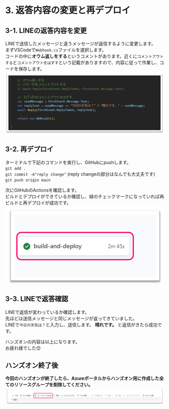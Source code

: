 # 3. 返答内容の変更と再デプロイ
## 3-1. LINEの返答内容を変更
LINEで送信したメッセージと違うメッセージが返信するように変更します。  
まずVSCodeで`Webhook.cs`ファイルを選択します。  
コードの中に**オウム返しをする**というコメントがあります。近くに`コメントアウトする`と`コメントアウトをはずす`という記載がありますので、内容に従って作業し、コードを保存します。  
![返信メッセージの変更1](images/reply_change_1.png)  

## 3-2. 再デプロイ
ターミナルで下記のコマンドを実行し、GitHubにpushします。  
`git add .`  
`git commit -m"reply change"` (reply changeの部分はなんでも大丈夫です)  
`git push origin main`  

次にGitHubのActionsを確認します。  
ビルドとデプロイができているか確認し、緑のチェックマークになっていれば再ビルドと再デプロイが成功です。  
![返信メッセージの変更2](images/reply_change_2.png)

## 3-3. LINEで返答確認  
LINEで返信が変わっているか確認します。  
先ほどは送信メッセージと同じメッセージが返ってきていました。  
LINEで`今日の天気は？`と入力し、送信します。 **晴れです。** と返信がきたら成功です。   

ハンズオンの内容は以上になります。  
お疲れ様でした:blush:


## ハンズオン終了後
**今回のハンズオンが終了したら、Azureポータルからハンズオン用に作成した全てのリソースグループを削除してください。**
![MessagingAPI](images/delete_resourcegroup_1.png) 



